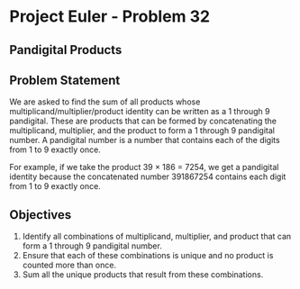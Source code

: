 # Project Euler - Problem 32

## Pandigital Products

## Problem Statement

We are asked to find the sum of all products whose multiplicand/multiplier/product identity can be written as a 1 through 9 pandigital. These are products that can be formed by concatenating the multiplicand, multiplier, and the product to form a 1 through 9 pandigital number. A pandigital number is a number that contains each of the digits from 1 to 9 exactly once.

For example, if we take the product 39 × 186 = 7254, we get a pandigital identity because the concatenated number 391867254 contains each digit from 1 to 9 exactly once.

## Objectives

1. Identify all combinations of multiplicand, multiplier, and product that can form a 1 through 9 pandigital number.
2. Ensure that each of these combinations is unique and no product is counted more than once.
3. Sum all the unique products that result from these combinations.
